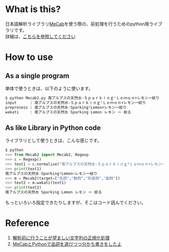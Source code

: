 # What is this?
日本語解析ライブラリ[MeCab](http://taku910.github.io/mecab/)を使う際の、前処理を行うためのpython用ライブラリです。  
詳細は、[こちらを参照してください](http://boomin.yokohama)

# How to use
## As a single program
単体で使うときは、以下のように使います。

```bash
$ python Mecab2.py 南アルプスの天然水-Ｓｐａｒｋｉｎｇ*Ｌｅｍｏｎ+レモン一絞り
input      : 南アルプスの天然水-Ｓｐａｒｋｉｎｇ*Ｌｅｍｏｎ+レモン一絞り
preprosess : 南アルプスの天然水-Sparking*Lemon+レモン一絞り
wakati     : 南アルプスの天然水 Sparking Lemon レモン 一 絞る
```

## As like Library in Python code
ライブラリとして使うときは、こんな感じです。

```python
$ python
>>> from Mecab2 import Mecab2, Regexp
>>> c = Regexp()
>>> text1 = c.normalize("南アルプスの天然水-Ｓｐａｒｋｉｎｇ*Ｌｅｍｏｎ+レモン一絞り")
>>> print(text1)
南アルプスの天然水-Sparking*Lemon+レモン一絞り
>>> m = Mecab2(target=["名詞","動詞","形容詞","副詞"])
>>> text2 = m.wakati(text1)
>>> print(text2)
南アルプスの天然水 Sparking Lemon レモン 一 絞る
```

もっといろいろ指定できたりしますが、そこはコード読んでください。

# Reference
1. [解析前に行うことが望ましい文字列の正規化処理](https://github.com/neologd/mecab-ipadic-neologd/wiki/Regexp.ja)
1. [MeCabとPythonで品詞を選びつつ分かち書きをしたよ](https://foolean.net/p/576)
